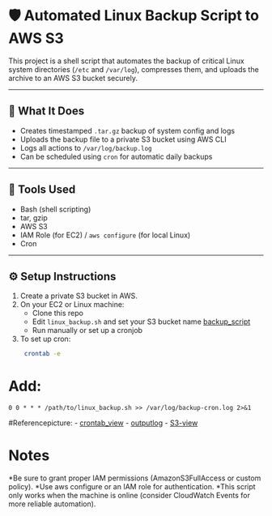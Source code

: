 # 🛡️ Automated Linux Backup Script to AWS S3

This project is a shell script that automates the backup of critical Linux system directories (`/etc` and `/var/log`), compresses them, and uploads the archive to an AWS S3 bucket securely.

---

## 📂 What It Does

- Creates timestamped `.tar.gz` backup of system config and logs
- Uploads the backup file to a private S3 bucket using AWS CLI
- Logs all actions to `/var/log/backup.log`
- Can be scheduled using `cron` for automatic daily backups

---

## 🧰 Tools Used

- Bash (shell scripting)
- tar, gzip
- AWS S3
- IAM Role (for EC2) / `aws configure` (for local Linux)
- Cron

---

## ⚙️ Setup Instructions

1. Create a private S3 bucket in AWS.
2. On your EC2 or Linux machine:
   - Clone this repo
   - Edit `linux_backup.sh` and set your S3 bucket name
	[backup_script](./Screenshot-script.png)
   - Run manually or set up a cronjob
3. To set up cron:
   ```bash
   	crontab -e
# Add:
   
   	0 0 * * * /path/to/linux_backup.sh >> /var/log/backup-cron.log 2>&1
#Referencepicture:
	- [crontab_view](./screenshot-cron.png)
	- [outputlog](./screenshot-output.png)
	- [S3-view](./screenshot-s3view.png)
# Notes

*Be sure to grant proper IAM permissions (AmazonS3FullAccess or custom policy).
*Use aws configure or an IAM role for authentication.
*This script only works when the machine is online (consider CloudWatch Events for more reliable automation).
